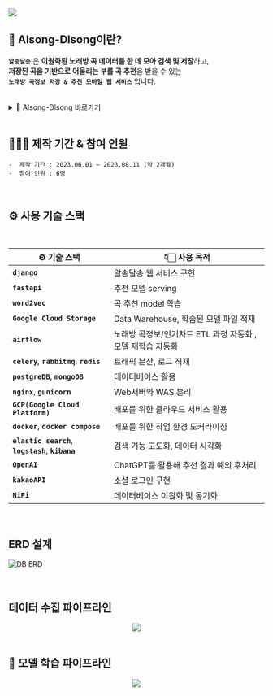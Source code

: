<img src="https://capsule-render.vercel.app/api?type=rounded&color=auto&height=200&section=header&text=Alsong-Dlsong&fontSize=90" />

## 🎤 Alsong-Dlsong이란?

**`알송달송`** 은 **이원화된 노래방 곡 데이터를 한 데 모아 검색 및 저장**하고, <br>
**저장된 곡을 기반으로 어울리는 부를 곡 추천**을 받을 수 있는<br> 
**`노래방 곡정보 저장 & 추천 모바일 웹 서비스`** 입니다. <br>

<br>

<details>
<summary>🎤 Alsong-Dlsong 바로가기</summary>
<div markdown="1">

<br>
<a href="http://alsong-dlsong.com" target="_blank">👉🏻Click👈🏻</a>
<br>
</div>
</details>

<br>

## 🧑‍🤝‍🧑 제작 기간 & 참여 인원

  	-  제작 기간 : 2023.06.01 ~ 2023.08.11 (약 2개월)
	-  참여 인원 : 6명
<br>

## ⚙️ 사용 기술 스택

<br>

| ⚙️ 기술 스택 | 👇🏻 사용 목적 |
|--|--|
| **`django`** | 알송달송 웹 서비스 구현 |
| **`fastapi`** | 추천 모델 serving |
| **`word2vec`** | 곡 추천 model 학습 |
| **`Google Cloud Storage`** | Data Warehouse, 학습된 모델 파일 적재 |
| **`airflow`** | 노래방 곡정보/인기차트 ETL 과정 자동화 , 모델 재학습 자동화|
| **`celery`**, **`rabbitmq`**, **`redis`** | 트래픽 분산, 로그 적재 |
| **`postgreDB`**, **`mongoDB`** | 데이터베이스 활용 |
| **`nginx`**, **`gunicorn`** | Web서버와 WAS 분리 |
| **`GCP(Google Cloud Platform)`** | 배포를 위한 클라우드 서비스 활용 |
| **`docker`**, **`docker compose`** | 배포를 위한 작업 환경 도커라이징 |
| **`elastic search`**, **`logstash`**, **`kibana`** | 검색 기능 고도화, 데이터 시각화 |
| **`OpenAI`** | ChatGPT를 활용해 추천 결과 예외 후처리 |
| **`kakaoAPI`** | 소셜 로그인 구현 |
| **`NiFi`** | 데이터베이스 이원화 및 동기화 |

<br>

## ERD 설계
	
![DB ERD](https://velog.velcdn.com/images/doodjb/post/a53bf08d-8745-4c30-9b71-b349b33da6bc/image.png)

<br>

## 데이터 수집 파이프라인
<div align="center">
	<img src="https://postfiles.pstatic.net/MjAyMzA4MTdfMjMw/MDAxNjkyMjQ2MjE3NTUx.o0hyA4hhxEtAwHoAsroynVTU0mh8E9Lq9eQKwR2p6xYg.JQSgusSk2cQAA1ucnztiS6seDq3Q4tkcopbQGlKuyKAg.PNG.tbtgmltn97/image.png?type=w773"/>
 
</div>
<br>

## 📖 모델 학습 파이프라인
<div align="center">
	<img src="https://postfiles.pstatic.net/MjAyMzA4MTdfNjQg/MDAxNjkyMjQ2MjQyMjg0.Mdrh_MhV4EsgSbLAWXLFFGpr9QbKyHEBSv_GuW66e64g.JL_Wle3hVNgZt9ovP6zZ7q_yhZt3mYjVWoexveWljeQg.PNG.tbtgmltn97/image.png?type=w773"/>
 
</div>

</details>


